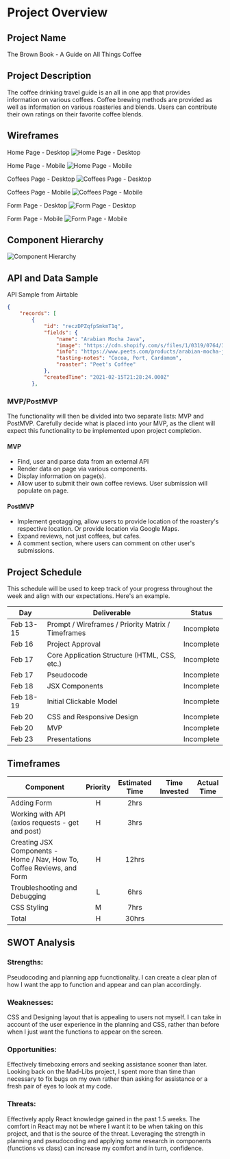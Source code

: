 # Project Overview

## Project Name

The Brown Book - A Guide on All Things Coffee

## Project Description

The coffee drinking travel guide is an all in one app that provides information on various coffees. Coffee brewing methods are provided as well as information on various roasteries and blends. Users can contribute their own ratings on their favorite coffee blends. 

## Wireframes
Home Page - Desktop
![Home Page - Desktop](https://github.com/willwardlow/coffee-guide/blob/main/project-2-wireframe-home-desktop.png)

Home Page - Mobile
![Home Page - Mobile](https://github.com/willwardlow/coffee-guide/blob/main/project-2-wireframe-mobile.png)

Coffees Page - Desktop
![Coffees Page - Desktop](https://github.com/willwardlow/coffee-guide/blob/main/project-2-wireframe-coffees-desktop.png)

Coffees Page - Mobile
![Coffees Page - Mobile](https://github.com/willwardlow/coffee-guide/blob/main/project-2-wireframe-coffees-mobile.png)

Form Page - Desktop
![Form Page - Desktop](https://github.com/willwardlow/coffee-guide/blob/main/project-2-wireframe-form-desktop.png)

Form Page - Mobile
![Form Page - Mobile](https://github.com/willwardlow/coffee-guide/blob/main/project-2-wireframe-form-mobile.png)

## Component Hierarchy
 ![Component Hierarchy](https://github.com/willwardlow/coffee-guide/blob/main/project-2-component-hierarchy.png)

## API and Data Sample

API Sample from Airtable

```json
{
    "records": [
        {
            "id": "reczDPZqfpSmkmT1q",
            "fields": {
                "name": "Arabian Mocha Java",
                "image": "https://cdn.shopify.com/s/files/1/0319/0764/3436/products/MJV-M_1_540x.png?v=1592867112",
                "info": "https://www.peets.com/products/arabian-mocha-java",
                "tasting-notes": "Cocoa, Port, Cardamom",
                "roaster": "Peet's Coffee"
            },
            "createdTime": "2021-02-15T21:28:24.000Z"
        },
```

### MVP/PostMVP

The functionality will then be divided into two separate lists: MVP and PostMVP.  Carefully decide what is placed into your MVP, as the client will expect this functionality to be implemented upon project completion.  

#### MVP 
- Find, user and parse data from an external API
- Render data on page via various components. 
- Display information on page(s).
- Allow user to submit their own coffee reviews. User submission will populate on page.

#### PostMVP  

- Implement geotagging, allow users to provide location of the roastery's respective location. Or provide location via Google Maps.
- Expand reviews, not just coffees, but cafes.
- A comment section, where users can comment on other user's submissions.

## Project Schedule

This schedule will be used to keep track of your progress throughout the week and align with our expectations. Here's an example.

|  Day | Deliverable | Status
|---|---| ---|
|Feb 13-15| Prompt / Wireframes / Priority Matrix / Timeframes | Incomplete
|Feb 16| Project Approval | Incomplete
|Feb 17| Core Application Structure (HTML, CSS, etc.) | Incomplete
|Feb 17| Pseudocode| Incomplete
|Feb 18| JSX Components | Incomplete 
|Feb 18-19| Initial Clickable Model  | Incomplete
|Feb 20| CSS and Responsive Design | Incomplete
|Feb 20| MVP | Incomplete
|Feb 23| Presentations | Incomplete

## Timeframes

| Component | Priority | Estimated Time | Time Invested | Actual Time |
| --- | :---: |  :---: | :---: | :---: |
| Adding Form | H | 2hrs|  | |
| Working with API (axios requests - get and post) | H | 3hrs| | |
| Creating JSX Components - Home / Nav, How To, Coffee Reviews, and Form  | H| 12hrs | | |
| Troubleshooting and Debugging | L | 6hrs| | |
| CSS Styling | M | 7hrs | |
| Total | H | 30hrs| | |

## SWOT Analysis

### Strengths: 
Pseudocoding and planning app fucnctionality. I can create a clear plan of how I want the app to function and appear and can plan accordingly. 

### Weaknesses: 
CSS and Designing layout that is appealing to users not myself. I can take in account of the user experience in the planning and CSS, rather than before when I just want the functions to appear on the screen.

### Opportunities: 
Effectively timeboxing errors and seeking assistance sooner than later. Looking back on the Mad-Libs project, I spent more than time than necessary to fix bugs on my own rather than asking for assistance or a fresh pair of eyes to look at my code. 

### Threats: 
Effectively apply React knowledge gained in the past 1.5 weeks. The comfort in React may not be where I want it to be when taking on this project, and that is the source of the threat. Leveraging the strength in planning and pseudocoding and applying some research in components (functions vs class) can increase my comfort and in turn, confidence.
